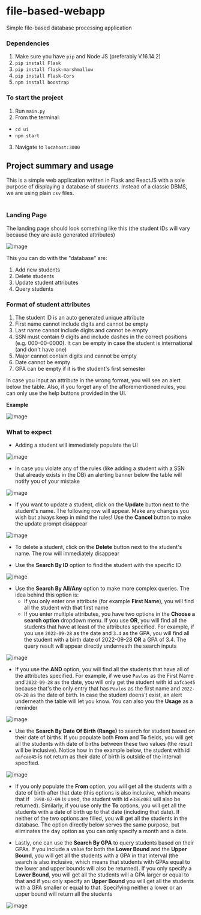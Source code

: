 # file-based-webapp
Simple file-based database processing application

### Dependencies
1. Make sure you have ```pip``` and Node JS (preferably V.16.14.2) 
2. ```pip install Flask```
3. ```pip install flask-marshmallow```
4. ```pip install Flask-Cors```
5. ```npm install boostrap```

### To start the project
1. Run ```main.py```
2. From the terminal:
  - ```cd ui```
  - ```npm start```
3. Navigate to ```locahost:3000```

## Project summary and usage
This is a simple web application written in Flask and ReactJS with a sole purpose of displaying a database of students. Instead of a classic DBMS, we are using plain ```csv``` files. <br /> <br />

### Landing Page 
The landing page should look something like this (the student IDs will vary because they are auto generated attributes) 

![image](https://user-images.githubusercontent.com/70917323/193509242-ee1fb3a4-f0e1-442f-a603-c6771f57c60b.png)


This you can do with the "database" are:
1. Add new students
2. Delete students 
3. Update student attributes
4. Query students

### Format of student attributes

1. The student ID is an auto generated unique attribute
2. First name cannot include digits and cannot be empty
3. Last name cannot include digits and cannot be empty
4. SSN must contain 9 digits and include dashes in the correct positions (e.g. 000-00-0000). It can be empty in case the student is international (and don't have one)
5. Major cannot contain digits and cannot be empty
6. Date cannot be empty
7. GPA can be empty if it is the student's first semester

In case you input an attribute in the wrong format, you will see an alert below the table. Also, if you forget any of the afforementioned rules, you can only use the help buttons provided in the UI.

**Example**

![image](https://user-images.githubusercontent.com/70917323/193510343-767b733d-69ba-47e2-bff7-5c18d4bde2c1.png)



### What to expect
- Adding a student will immediately populate the UI

![image](https://user-images.githubusercontent.com/70917323/193510601-a372502a-2840-4440-95d3-ca81d213c7d6.png)

- In case you violate any of the rules (like adding a student with a SSN that already exists in the DB) an alerting banner below the table will notify you of your mistake

![image](https://user-images.githubusercontent.com/70917323/193510932-654ff482-8212-4d3a-b603-178f339c6060.png)

- If you want to update a student, click on the **Update** button next to the student's name. The following row will appear. Make any changes you wish but always keep in mind the rules! Use the **Cancel** button to make the update prompt disappear

![image](https://user-images.githubusercontent.com/70917323/193511590-bb149aac-9b51-44a8-bd99-721e3b365dc9.png)

- To delete a student, click on the **Delete** button next to the student's name. The row will immediately disappear

- Use the **Search By ID** option to find the student with the specific ID

![image](https://user-images.githubusercontent.com/70917323/193511950-fdbf8ea6-e5c6-4711-ba7f-ec73dd3e6a94.png)

- Use the **Search By All/Any** option to make more complex queries. The idea behind this option is:
   - If you only enter one attribute (for example **First Name**), you will find all the student with that first name
   - If you enter multiple attributes, you have two options in the **Choose a search option** dropdown menu. If you use **OR**, you will find all the students that have at least of the attributes specified. For example, if you use ```2022-09-28``` as the date and ```3.4``` as the GPA, you will find all the student with a birth date of 2022-09-28 **OR** a GPA of 3.4. The query result will appear directly underneath the search inputs

![image](https://user-images.githubusercontent.com/70917323/193513165-3dbce65f-758d-4ede-970a-a4d70d2da9c9.png)


   - If you use the **AND** option, you will find all the students that have all of the attributes specified. For example, if we use ```Pavlos``` as the First Name and ```2022-09-28``` as the date, you will only get the student with id ```aafcae45``` because that's the only entry that has ```Pavlos``` as the first name and ```2022-09-28``` as the date of birth. In case the student doens't exist, an alert underneath the table will let you know. You can also you the **Usage** as a reminder

   
![image](https://user-images.githubusercontent.com/70917323/193513889-880cd969-485c-47a4-9dcc-cb29970529e4.png)


- Use the **Search By Date Of Birth (Range)** to search for student based on their date of births. If you populate both **From** and **To** fields, you will get all the students with date of births between these two values (the result will be inclusive). Notice how in the example below, the student with id ```aafcae45``` is not return as their date of birth is outside of the interval specified.

![image](https://user-images.githubusercontent.com/70917323/193514733-6aa44c0f-c0ae-40bb-9bd3-878f44fb1ac6.png)

- If you only populate the **From** option, you will get all the students with a date of birth after that date (this options is also inclusive, which means that if ```	1998-07-09``` is used, the student with id ```e386c083``` will also be returned). Similarly, if you use only the **To** options, you will get all the students with a date of birth up to that date (including that date). If neither of the two options are filled, you will get all the students in the database. The option directly below serves the same purpose, but eliminates the day option as you can only specify a month and a date. 

- Lastly, one can use the **Search By GPA** to query students based on their GPAs. If you include a value for both the **Lower Bound** and the **Upper Bound**, you will get all the students with a GPA in that interval (the search is also inclusive, which means that students with GPAs equal to the lower and upper bounds will also be returned). If you only specify a **Lower Bound**, you will get all the students will a GPA larger or equal to that and if you only specify an **Upper Bound** you will get all the students with a GPA smaller or equal to that. Specifying neither a lower or an upper bound will return all the students

![image](https://user-images.githubusercontent.com/70917323/193516556-b9a76942-d998-4c70-b598-4f7bc009ffd6.png)






